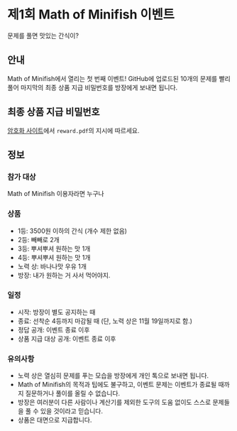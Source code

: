 # 제1회 Math of Minifish 이벤트
문제를 풀면 맛있는 간식이?

## 안내
Math of Minifish에서 열리는 첫 번째 이벤트!
GitHub에 업로드된 10개의 문제를 빨리 풀어 마지막의 최종 상품 지급 비밀번호를 방장에게 보내면 됩니다.

## 최종 상품 지급 비밀번호
[암호화 사이트](https://emn178.github.io/online-tools/sha512.html)에서 `reward.pdf`의 지시에 따르세요.

## 정보
### 참가 대상
Math of Minifish 이용자라면 누구나

### 상품
 - 1등: 3500원 이하의 간식 (개수 제한 없음)
 - 2등: 빼빼로 2개
 - 3등: 뿌셔뿌셔 원하는 맛 1개
 - 4등: 뿌셔뿌셔 원하는 맛 1개
 - 노력 상: 바나나맛 우유 1개
 - 방장: 내가 원하는 거 사서 먹어야지.

### 일정
 - 시작: 방장이 별도 공지하는 때
 - 종료: 선착순 4등까지 마감될 때 (단, 노력 상은 11월 19일까지로 함.)
 - 정답 공개: 이벤트 종료 이후
 - 상품 지급 대상 공개: 이벤트 종료 이후

### 유의사항
 - 노력 상은 열심히 문제를 푸는 모습을 방장에게 개인 톡으로 보내면 됩니다.
 - Math of Minifish의 목적과 팁에도 불구하고, 이벤트 문제는 이벤트가 종료될 때까지 질문하거나 풀이를 올릴 수 없습니다.
 - 방장은 여러분이 다른 사람이나 계산기를 제외한 도구의 도움 없이도 스스로 문제들을 풀 수 있을 것이라고 믿습니다.
 - 상품은 대면으로 지급합니다.
